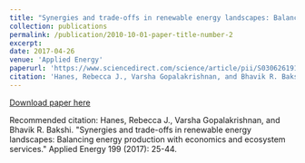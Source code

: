 ```yaml
---
title: "Synergies and trade-offs in renewable energy landscapes: Balancing energy production with economics and ecosystem services"
collection: publications
permalink: /publication/2010-10-01-paper-title-number-2
excerpt: 
date: 2017-04-26
venue: 'Applied Energy'
paperurl: 'https://www.sciencedirect.com/science/article/pii/S0306261917304786'
citation: 'Hanes, Rebecca J., Varsha Gopalakrishnan, and Bhavik R. Bakshi. "Synergies and trade-offs in renewable energy landscapes: Balancing energy production with economics and ecosystem services." Applied Energy 199 (2017): 25-44'
---
```


[Download paper here](http://academicpages.github.io/files/paper2.pdf)

Recommended citation: Hanes, Rebecca J., Varsha Gopalakrishnan, and Bhavik R. Bakshi. "Synergies and trade-offs in renewable energy landscapes: Balancing energy production with economics and ecosystem services." Applied Energy 199 (2017): 25-44.
